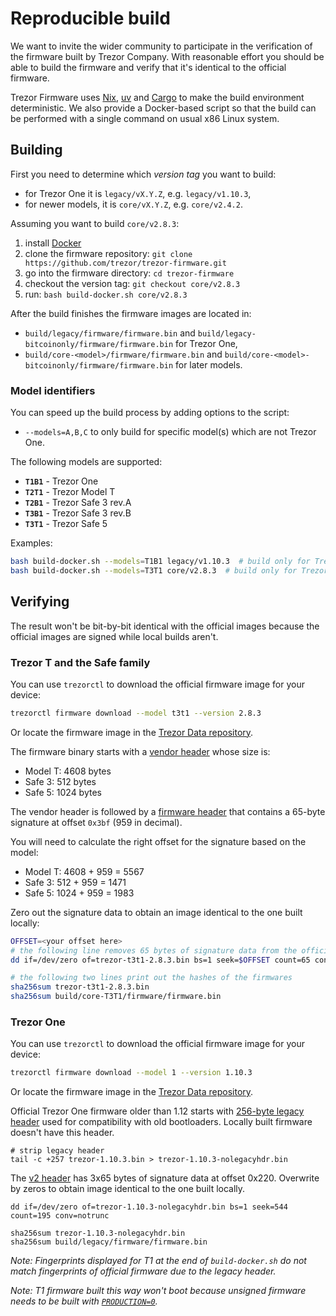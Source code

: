 # Reproducible build

We want to invite the wider community to participate in the verification of the firmware
built by Trezor Company. With reasonable effort you should be able to build the firmware
and verify that it's identical to the official firmware.

Trezor Firmware uses [Nix](https://nixos.org/), [uv](https://docs.astral.sh/uv/) and
[Cargo](https://doc.rust-lang.org/cargo/) to make the build environment deterministic.
We also provide a Docker-based script so that the build can be performed with a single
command on usual x86 Linux system.

## Building

First you need to determine which *version tag* you want to build:
* for Trezor One it is `legacy/vX.Y.Z`, e.g. `legacy/v1.10.3`,
* for newer models, it is `core/vX.Y.Z`, e.g. `core/v2.4.2`.

Assuming you want to build `core/v2.8.3`:

1. install [Docker](https://www.docker.com/)
2. clone the firmware repository: `git clone https://github.com/trezor/trezor-firmware.git`
3. go into the firmware directory: `cd trezor-firmware`
4. checkout the version tag: `git checkout core/v2.8.3`
5. run: `bash build-docker.sh core/v2.8.3`

After the build finishes the firmware images are located in:
* `build/legacy/firmware/firmware.bin` and `build/legacy-bitcoinonly/firmware/firmware.bin` for Trezor One,
* `build/core-<model>/firmware/firmware.bin` and `build/core-<model>-bitcoinonly/firmware/firmware.bin` for later models.

### Model identifiers

You can speed up the build process by adding options to the script:

* `--models=A,B,C` to only build for specific model(s) which are not Trezor One.

The following models are supported:

* **`T1B1`** - Trezor One
* **`T2T1`** - Trezor Model T
* **`T2B1`** - Trezor Safe 3 rev.A
* **`T3B1`** - Trezor Safe 3 rev.B
* **`T3T1`** - Trezor Safe 5

Examples:

```sh
bash build-docker.sh --models=T1B1 legacy/v1.10.3  # build only for Trezor One
bash build-docker.sh --models=T3T1 core/v2.8.3  # build only for Trezor Safe 5
```

## Verifying

The result won't be bit-by-bit identical with the official images because the
official images are signed while local builds aren't.

### Trezor T and the Safe family

You can use `trezorctl` to download the official firmware image for your device:

```sh
trezorctl firmware download --model t3t1 --version 2.8.3
```

Or locate the firmware image in the [Trezor Data repository](https://github.com/trezor/data/tree/master/firmware).

The firmware binary starts with a [vendor header](../hardware/model-t/boot.md#vendor-header)
whose size is:

* Model T: 4608 bytes
* Safe 3: 512 bytes
* Safe 5: 1024 bytes

The vendor header is followed by a [firmware header](../hardware/model-t/boot.md#firmware-header)
that contains a 65-byte signature at offset `0x3bf` (959 in decimal).

You will need to calculate the right offset for the signature based on the model:

* Model T: 4608 + 959 = 5567
* Safe 3: 512 + 959 = 1471
* Safe 5: 1024 + 959 = 1983

Zero out the signature data to obtain an image identical to the one built locally:

```sh
OFFSET=<your offset here>
# the following line removes 65 bytes of signature data from the official firmware
dd if=/dev/zero of=trezor-t3t1-2.8.3.bin bs=1 seek=$OFFSET count=65 conv=notrunc

# the following two lines print out the hashes of the firmwares
sha256sum trezor-t3t1-2.8.3.bin
sha256sum build/core-T3T1/firmware/firmware.bin
```

### Trezor One

You can use `trezorctl` to download the official firmware image for your device:

```sh
trezorctl firmware download --model 1 --version 1.10.3
```

Or locate the firmware image in the [Trezor Data repository](https://github.com/trezor/data/tree/master/firmware).

Official Trezor One firmware older than 1.12 starts with [256-byte legacy
header](../hardware/model-one/firmware-format.md) used for compatibility with old
bootloaders. Locally built firmware doesn't have this header.

```
# strip legacy header
tail -c +257 trezor-1.10.3.bin > trezor-1.10.3-nolegacyhdr.bin
```

The [v2 header](../hardware/model-one/firmware-format.md#v2-header) has 3x65
bytes of signature data at offset 0x220. Overwrite by zeros to obtain image
identical to the one built locally.

```
dd if=/dev/zero of=trezor-1.10.3-nolegacyhdr.bin bs=1 seek=544 count=195 conv=notrunc

sha256sum trezor-1.10.3-nolegacyhdr.bin
sha256sum build/legacy/firmware/firmware.bin
```

_Note: Fingerprints displayed for T1 at the end of `build-docker.sh` do not match fingerprints of
official firmware due to the legacy header._

_Note: T1 firmware built this way won't boot because unsigned firmware needs to be built with
[`PRODUCTION=0`](../legacy/index.md#combining-bootloader-and-firmware-with-various-production-settings-signedunsigned)._

